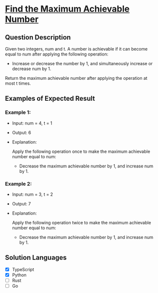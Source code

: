 # [Find the Maximum Achievable Number](https://leetcode.com/problems/find-the-maximum-achievable-number/description/)

## Question Description

Given two integers, num and t. A number is achievable if it can become equal to num after applying the following operation:

- Increase or decrease the number by 1, and simultaneously increase or decrease num by 1.

Return the maximum achievable number after applying the operation at most t times.

## Examples of Expected Result

### Example 1:

- Input: num = 4, t = 1

- Output: 6

- Explanation:

  Apply the following operation once to make the maximum achievable number equal to num:

  - Decrease the maximum achievable number by 1, and increase num by 1.

### Example 2:

- Input: num = 3, t = 2

- Output: 7

- Explanation:

  Apply the following operation twice to make the maximum achievable number equal to num:

  - Decrease the maximum achievable number by 1, and increase num by 1.

## Solution Languages

- [x] TypeScript
- [x] Python
- [ ] Rust
- [ ] Go
